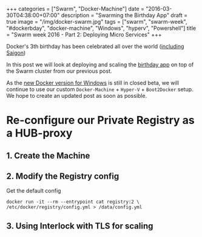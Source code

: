 +++
categories = ["Swarm", "Docker-Machine"]
date = "2016-03-30T04:38:00+07:00"
description = "Swarming the Birthday App"
draft = true
image = "/img/docker-swarm.jpg"
tags = ["swarm", "swarm-week", "#dockerbday", "docker-machine", "Windows", "hyperv", "Powershell"]
title = "Swarm week 2016 - Part 2: Deploying Micro Services"
+++

Docker's 3th birthday has been celebrated all over the world ([including](https://twitter.com/docker_saigon/status/713652799704162304) [Saigon](https://twitter.com/docker_saigon/status/713291864200187905))

In this post we will look at deploying and scaling the [birthday app](https://github.com/docker/docker-birthday-3) on top of the Swarm cluster from our previous post.

As the [new Docker version for Windows](https://beta.docker.com/) is still in closed beta, we will continue to use our custom `Docker-Machine` + `Hyper-V` + `Boot2Docker` setup. We hope to create an updated post as soon as possible.

# Re-configure our Private Registry as a HUB-proxy

## 1. Create the Machine

## 2. Modify the Registry config

Get the default config
```
docker run -it --rm --entrypoint cat registry:2 \
/etc/docker/registry/config.yml > /data/config.yml
```

## 3. Using Interlock with TLS for scaling
